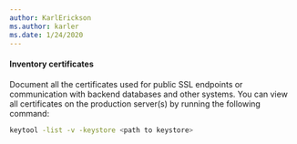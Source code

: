 ```yaml
---
author: KarlErickson
ms.author: karler
ms.date: 1/24/2020
---
```


#### Inventory certificates

Document all the certificates used for public SSL endpoints or communication with backend databases and other systems. You can view all certificates on the production server(s) by running the following command:

```bash
keytool -list -v -keystore <path to keystore>
```
